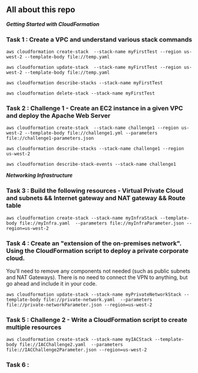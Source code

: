 ## All about this repo
_**Getting Started with CloudFormation**_

### Task 1 : Create a VPC and understand various stack commands
  
    aws cloudformation create-stack  --stack-name myFirstTest --region us-west-2 --template-body file://temp.yaml
    
    aws cloudformation update-stack  --stack-name myFirstTest --region us-west-2 --template-body file://temp.yaml

    aws cloudformation describe-stacks --stack-name myFirstTest

    aws cloudformation delete-stack --stack-name myFirstTest
  
### Task 2 : Challenge 1 - Create an EC2 instance in a given VPC and deploy the Apache Web Server

    aws cloudformation create-stack  --stack-name challenge1 --region us-west-2 --template-body file://challenge1.yml --parameters file://challenge1-parameters.json

    aws cloudformation describe-stacks --stack-name challenge1 --region us-west-2

    aws cloudformation describe-stack-events --stack-name challenge1
    
 _**Networking Infrastructure**_
  
### Task 3 : Build the following resources - Virtual Private Cloud and subnets && Internet gateway and NAT gateway && Route table

    aws cloudformation create-stack --stack-name myInfraStack --template-body file://myInfra.yaml  --parameters file://myInfraParameter.json --region=us-west-2

### Task 4 : Create an "extension of the on-premises network". Using the CloudFormation script to deploy a private corporate cloud.
You’ll need to remove any components not needed (such as public subnets and NAT Gateways). There is no need to connect the VPN to anything, but go ahead and include it in your code.

    aws cloudformation update-stack --stack-name myPrivateNetworkStack --template-body file://private-network.yaml  --parameters file://private-networkParameter.json --region=us-west-2
  
### Task 5 : Challenge 2 - Write a CloudFormation script to create multiple resources

    aws cloudformation create-stack --stack-name myIACStack --template-body file://IACChallenge2.yaml  --parameters file://IACChallenge2Parameter.json --region=us-west-2

### Task 6 :
